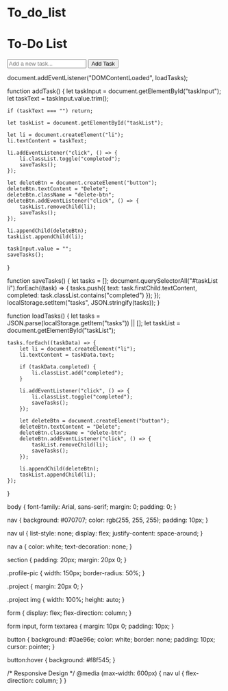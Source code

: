 # To_do_list
<!DOCTYPE html>
<html lang="en">
<head>
    <meta charset="UTF-8">
    <meta name="viewport" content="width=device-width, initial-scale=1.0">
    <title>To-Do List App</title>
    <link rel="stylesheet" href="styles.css">
</head>
<body>
    <div class="container">
        <h1>To-Do List</h1>
        <div class="input-section">
            <input type="text" id="taskInput" placeholder="Add a new task...">
            <button onclick="addTask()">Add Task</button>
        </div>
        <ul id="taskList"></ul>
    </div>
    <script src="script.js"></script>
</body>
</html>




document.addEventListener("DOMContentLoaded", loadTasks);

function addTask() {
    let taskInput = document.getElementById("taskInput");
    let taskText = taskInput.value.trim();

    if (taskText === "") return;

    let taskList = document.getElementById("taskList");
    
    let li = document.createElement("li");
    li.textContent = taskText;

    li.addEventListener("click", () => {
        li.classList.toggle("completed");
        saveTasks();
    });

    let deleteBtn = document.createElement("button");
    deleteBtn.textContent = "Delete";
    deleteBtn.className = "delete-btn";
    deleteBtn.addEventListener("click", () => {
        taskList.removeChild(li);
        saveTasks();
    });

    li.appendChild(deleteBtn);
    taskList.appendChild(li);

    taskInput.value = "";
    saveTasks();
}

function saveTasks() {
    let tasks = [];
    document.querySelectorAll("#taskList li").forEach((task) => {
        tasks.push({ text: task.firstChild.textContent, completed: task.classList.contains("completed") });
    });
    localStorage.setItem("tasks", JSON.stringify(tasks));
}

function loadTasks() {
    let tasks = JSON.parse(localStorage.getItem("tasks")) || [];
    let taskList = document.getElementById("taskList");

    tasks.forEach((taskData) => {
        let li = document.createElement("li");
        li.textContent = taskData.text;

        if (taskData.completed) {
            li.classList.add("completed");
        }

        li.addEventListener("click", () => {
            li.classList.toggle("completed");
            saveTasks();
        });

        let deleteBtn = document.createElement("button");
        deleteBtn.textContent = "Delete";
        deleteBtn.className = "delete-btn";
        deleteBtn.addEventListener("click", () => {
            taskList.removeChild(li);
            saveTasks();
        });

        li.appendChild(deleteBtn);
        taskList.appendChild(li);
    });
}


body {
    font-family: Arial, sans-serif;
    margin: 0;
    padding: 0;
}

nav {
    background: #070707;
    color: rgb(255, 255, 255);
    padding: 10px;
}

nav ul {
    list-style: none;
    display: flex;
    justify-content: space-around;
}

nav a {
    color: white;
    text-decoration: none;
}

section {
    padding: 20px;
    margin: 20px 0;
}

.profile-pic {
    width: 150px;
    border-radius: 50%;
}

.project {
    margin: 20px 0;
}

.project img {
    width: 100%;
    height: auto;
}

form {
    display: flex;
    flex-direction: column;
}

form input, form textarea {
    margin: 10px 0;
    padding: 10px;
}

button {
    background: #0ae96e;
    color: white;
    border: none;
    padding: 10px;
    cursor: pointer;
}

button:hover {
    background: #f8f545;
}

/* Responsive Design */
@media (max-width: 600px) {
    nav ul {
        flex-direction: column;
    }
}
